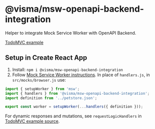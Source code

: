 # @visma/msw-openapi-backend-integration

Helper to integrate Mock Service Worker with OpenAPI Backend.

[TodoMVC example](https://github.com/Visma-AS/visma/tree/main/packages/react-openapi-client-generator/examples/todoapp)

## Setup in Create React App

1. Install: `npm i @visma/msw-openapi-backend-integration`
2. Follow [Mock Service Worker instructions](https://mswjs.io/docs/getting-started/install). In place of `handlers.js`, in `src/mocks/browser.js` use:

```js
import { setupWorker } from 'msw';
import { handlers } from '@visma/msw-openapi-backend-integration';
import definition from '../petstore.json';

export const worker = setupWorker(...handlers({ definition }));
```

For dynamic responses and mutations, see `requestLogicHandlers` in [TodoMVC example source](https://github.com/Visma-AS/visma/tree/main/packages/react-openapi-client-generator/examples/todoapp/src/mocks/requestLogicHandlers.ts).
